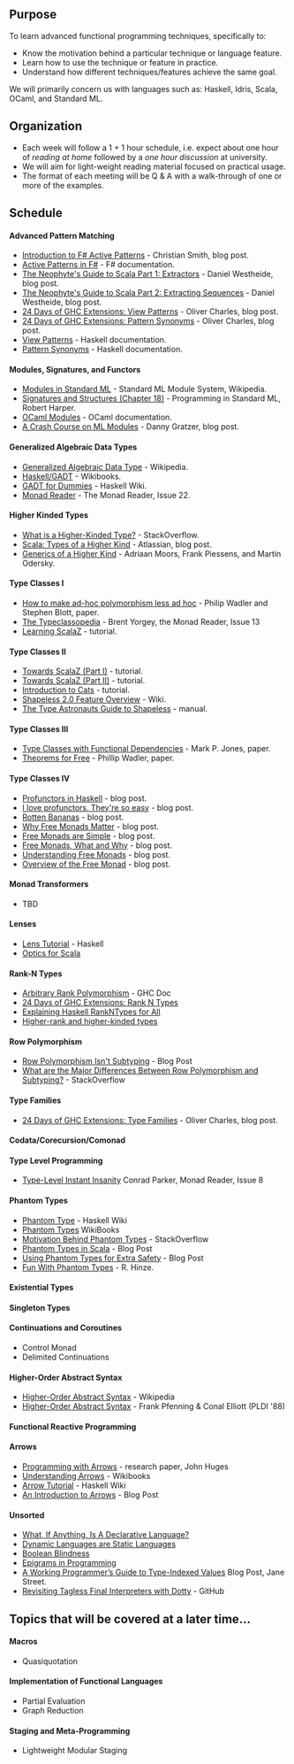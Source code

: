 ## Purpose

To learn advanced functional programming techniques, specifically to:

- Know the motivation behind a particular technique or language feature.
- Learn how to use the technique or feature in practice.
- Understand how different techniques/features achieve the same goal. 

We will primarily concern us with languages such as: Haskell, Idris, Scala, OCaml, and Standard ML.

## Organization

- Each week will follow a 1 + 1 hour schedule, i.e. expect about one hour of *reading at home* followed by a *one hour discussion* at university.
- We will aim for light-weight reading material focused on practical usage.
- The format of each meeting will be Q & A with a walk-through of one or more of the examples.

## Schedule

#### Advanced Pattern Matching

- [Introduction to F# Active Patterns](https://blogs.msdn.microsoft.com/chrsmith/2008/02/21/introduction-to-f-active-patterns/) - Christian Smith, blog post.
- [Active Patterns in F#](https://docs.microsoft.com/en-us/dotnet/articles/fsharp/language-reference/active-patterns) - F# documentation.
- [The Neophyte's Guide to Scala Part 1: Extractors](http://danielwestheide.com/blog/2012/11/21/the-neophytes-guide-to-scala-part-1-extractors.html) - Daniel Westheide, blog post.
- [The Neophyte's Guide to Scala Part 2: Extracting Sequences](http://danielwestheide.com/blog/2012/11/28/the-neophytes-guide-to-scala-part-2-extracting-sequences.html) - Daniel Westheide, blog post.
- [24 Days of GHC Extensions: View Patterns](https://ocharles.org.uk/blog/posts/2014-12-02-view-patterns.html) - Oliver Charles, blog post.
- [24 Days of GHC Extensions: Pattern Synonyms](https://ocharles.org.uk/blog/posts/2014-12-03-pattern-synonyms.html)  - Oliver Charles, blog post.
- [View Patterns](https://downloads.haskell.org/~ghc/8.0.1/docs/html/users_guide/glasgow_exts.html#view-patterns) - Haskell documentation.
- [Pattern Synonyms](https://downloads.haskell.org/~ghc/8.0.1/docs/html/users_guide/glasgow_exts.html#pattern-synonyms) - Haskell documentation.

#### Modules, Signatures, and Functors

- [Modules in Standard ML](https://en.wikipedia.org/wiki/Standard_ML#Module_system) - Standard ML Module System, Wikipedia.
- [Signatures and Structures (Chapter 18)](http://www.cs.cmu.edu/~rwh/isml/book.pdf) - Programming in Standard ML, Robert Harper.
- [OCaml Modules](https://ocaml.org/learn/tutorials/modules.html) - OCaml documentation.
- [A Crash Course on ML Modules](http://jozefg.bitbucket.org/posts/2015-01-08-modules.html) - Danny Gratzer, blog post.

#### Generalized Algebraic Data Types 

- [Generalized Algebraic Data Type](https://en.wikipedia.org/wiki/Generalized_algebraic_data_type) - Wikipedia.
- [Haskell/GADT](https://en.wikibooks.org/wiki/Haskell/GADT) - Wikibooks.
- [GADT for Dummies](https://wiki.haskell.org/GADTs_for_dummies) - Haskell Wiki.
- [Monad Reader](https://themonadreader.files.wordpress.com/2013/08/issue221.pdf) - The Monad Reader, Issue 22.

#### Higher Kinded Types

- [What is a Higher-Kinded Type?](http://stackoverflow.com/questions/6246719/what-is-a-higher-kinded-type-in-scala) - StackOverflow.
- [Scala: Types of a Higher Kind](http://blogs.atlassian.com/2013/09/scala-types-of-a-higher-kind/) - Atlassian, blog post.
- [Generics of a Higher Kind](http://adriaanm.github.io/files/higher.pdf) - Adriaan Moors, Frank Piessens, and Martin Odersky.

#### Type Classes I

- [How to make ad-hoc polymorphism less ad hoc](http://202.3.77.10/users/karkare/courses/2010/cs653/Papers/ad-hoc-polymorphism.pdf) - Philip Wadler and Stephen Blott, paper.
- [The Typeclassopedia](https://wiki.haskell.org/wikiupload/8/85/TMR-Issue13.pdf) - Brent Yorgey, the Monad Reader, Issue 13
- [Learning ScalaZ](http://eed3si9n.com/learning-scalaz/index.html) - tutorial.

#### Type Classes II

- [Towards ScalaZ (Part I)](http://typelevel.org/blog/2013/10/13/towards-scalaz-1.html) - tutorial.
- [Towards ScalaZ (Part II)](http://typelevel.org/blog/2013/12/15/towards-scalaz-2.html) - tutorial.
- [Introduction to Cats](http://underscore.io/blog/posts/2015/06/10/an-introduction-to-cats.html) - tutorial.
- [Shapeless 2.0 Feature Overview](https://github.com/milessabin/shapeless/wiki/Feature-overview:-shapeless-2.0.0) - Wiki.
- [The Type Astronauts Guide to Shapeless](https://github.com/underscoreio/shapeless-guide/blob/develop/dist/shapeless-guide.pdf) - manual.

#### Type Classes III

- [Type Classes with Functional Dependencies](http://link.springer.com/chapter/10.1007/3-540-46425-5_15) - Mark P. Jones, paper.
- [Theorems for Free](http://www.cs.sfu.ca/CourseCentral/831/burton/Notes/July14/free.pdf) - Phillip Wadler, paper.

#### Type Classes IV

- [Profunctors in Haskell](http://blog.sigfpe.com/2011/07/profunctors-in-haskell.html) - blog post.
- [I love profunctors. They're so easy](https://www.schoolofhaskell.com/school/to-infinity-and-beyond/pick-of-the-week/profunctors) - blog post.
- [Rotten Bananas](http://comonad.com/reader/2008/rotten-bananas/) - blog post.
- [Why Free Monads Matter](http://www.haskellforall.com/2012/06/you-could-have-invented-free-monads.html) - blog post.
- [Free Monads are Simple](http://underscore.io/blog/posts/2015/04/14/free-monads-are-simple.html) - blog post.
- [Free Monads, What and Why](https://softwaremill.com/free-monads/) - blog post.
- [Understanding Free Monads](http://perevillega.com/understanding-free-monads) - blog post.
- [Overview of the Free Monad](https://blog.scalac.io/2016/06/02/overview-of-free-monad-in-cats.html) - blog post.

#### Monad Transformers

- TBD

#### Lenses

- [Lens Tutorial](https://hackage.haskell.org/package/lens-tutorial-1.0.2/docs/Control-Lens-Tutorial.html) - Haskell
- [Optics for Scala](http://julien-truffaut.github.io/Monocle/)

#### Rank-N Types

- [Arbitrary Rank Polymorphism](https://downloads.haskell.org/~ghc/latest/docs/html/users_guide/glasgow_exts.html#arbitrary-rank-polymorphism) - GHC Doc
- [24 Days of GHC Extensions: Rank N Types](https://ocharles.org.uk/blog/guest-posts/2014-12-18-rank-n-types.html)
- [Explaining Haskell RankNTypes for All](http://sleepomeno.github.io/blog/2014/02/12/Explaining-Haskell-RankNTypes-for-all/)
- [Higher-rank and higher-kinded types](https://www.stephanboyer.com/post/115/higher-rank-and-higher-kinded-types)

#### Row Polymorphism

- [Row Polymorphism Isn't Subtyping](https://brianmckenna.org/blog/row_polymorphism_isnt_subtyping) - Blog Post
- [What are the Major Differences Between Row Polymorphism and Subtyping?](http://cs.stackexchange.com/questions/53998/what-are-the-major-differences-between-row-polymorphism-and-subtyping) - StackOverflow

#### Type Families

- [24 Days of GHC Extensions: Type Families](https://ocharles.org.uk/blog/posts/2014-12-12-type-families.html) - Oliver Charles, blog post.

#### Codata/Corecursion/Comonad

#### Type Level Programming

- [Type-Level Instant Insanity](https://wiki.haskell.org/wikiupload/d/dd/TMR-Issue8.pdf) Conrad Parker, Monad Reader, Issue 8

#### Phantom Types

- [Phantom Type](https://wiki.haskell.org/Phantom_type) - Haskell Wiki
- [Phantom Types](https://en.wikibooks.org/wiki/Haskell/Phantom_types) WikiBooks
- [Motivation Behind Phantom Types](http://stackoverflow.com/questions/28247543/motivation-behind-phantom-types) - StackOverflow
- [Phantom Types in Scala](https://blog.codecentric.de/en/2016/02/phantom-types-scala/) - Blog Post
- [Using Phantom Types for Extra Safety](http://blog.jakubarnold.cz/2014/07/08/using-phantom-types-for-extra-safety.html) - Blog Post
- [Fun With Phantom Types](http://www.cs.ox.ac.uk/ralf.hinze/publications/With.pdf) - R. Hinze.

#### Existential Types

#### Singleton Types

#### Continuations and Coroutines

- Control Monad
- Delimited Continuations

#### Higher-Order Abstract Syntax

- [Higher-Order Abstract Syntax](https://en.wikipedia.org/wiki/Higher-order_abstract_syntax) - Wikipedia
- [Higher-Order Abstract Syntax](http://www.cs.cmu.edu/afs/cs/Web/People/fp/papers/pldi88.pdf) - Frank Pfenning & Conal Elliott (PLDI '88)


#### Functional Reactive Programming

#### Arrows

- [Programming with Arrows](http://www.cse.chalmers.se/~rjmh/afp-arrows.pdf) - research paper, John Huges
- [Understanding Arrows](https://en.wikibooks.org/wiki/Haskell/Understanding_arrows) - Wikibooks
- [Arrow Tutorial](https://wiki.haskell.org/Arrow_tutorial) - Haskell Wiki
- [An Introduction to Arrows](http://blog.thecrossbowstore.com/2016/04/06/an-introduction-into-building-your-own-arrows/) - Blog Post

#### Unsorted

- [What, If Anything, Is A Declarative Language?](https://existentialtype.wordpress.com/2013/07/18/what-if-anything-is-a-declarative-language/)
- [Dynamic Languages are Static Languages](https://existentialtype.wordpress.com/2011/03/19/dynamic-languages-are-static-languages/)
- [Boolean Blindness](http://www.cs.yale.edu/homes/perlis-alan/quotes.html)
- [Epigrams in Programming](http://www.cs.yale.edu/homes/perlis-alan/quotes.html)
- [A Working Programmer’s Guide to Type-Indexed Values](https://blogs.janestreet.com/a-working-programmers-guide-to-type-indexed-values/) Blog Post, Jane Street.
- [Revisiting Tagless Final Interpreters with Dotty](https://gist.github.com/OlivierBlanvillain/48bb5c66dbb0557da50465809564ee80) - GitHub

## Topics that will be covered at a later time...

#### Macros

- Quasiquotation

#### Implementation of Functional Languages

- Partial Evaluation
- Graph Reduction

#### Staging and Meta-Programming

- Lightweight Modular Staging
